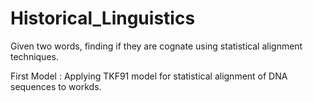 # Historical_Linguistics
Given two words, finding if they are cognate using statistical alignment techniques.

First Model :
Applying TKF91 model for statistical alignment of DNA sequences to workds.
